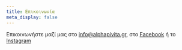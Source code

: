 ```yaml
---
title: Επικοινωνία
meta_display: false
---
```


Επικοινωνήστε μαζί μας στο info@alphapivita.gr, στο [Facebook](https://www.facebook.com/%CE%91%CE%BD%CE%BF%CE%B9%CE%BA%CF%84%CE%AE-%CE%A0%CE%B1%CE%B9%CE%B4%CE%B9%CE%BA%CE%AE-%CE%92%CE%B9%CE%B2%CE%BB%CE%B9%CE%BF%CE%B8%CE%AE%CE%BA%CE%B7-289295551733297/) ή το [Instagram](https://www.instagram.com/alphapivita/)